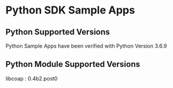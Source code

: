 # Python SDK Sample Apps

## Python Supported Versions
Python Sample Apps have been verified with Python Version 3.6.9

## Python Module Supported Versions
libcoap : 0.4b2.post0
